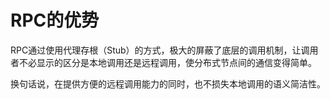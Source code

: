 # RPC的优势

RPC通过使用代理存根（Stub）的方式，极大的屏蔽了底层的调用机制，让调用者不必显示的区分是本地调用还是远程调用，使分布式节点间的通信变得简单。

换句话说，在提供方便的远程调用能力的同时，也不损失本地调用的语义简洁性。
